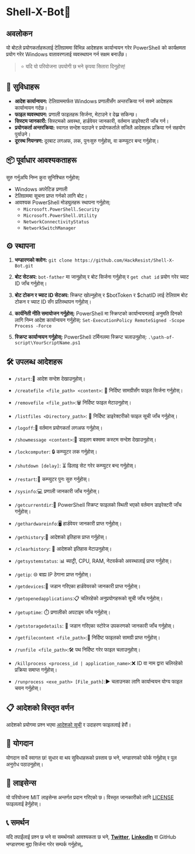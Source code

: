# Shell-X-Bot🤖
## अवलोकन
यो बोटले प्रयोगकर्ताहरूलाई टेलिग्राममा विभिन्न आदेशहरू कार्यान्वयन गरेर PowerShell को कार्यक्षमता प्रयोग गरेर Windows वातावरणलाई व्यवस्थापन गर्न सक्षम बनाउँछ।

>⭐ यदि यो परियोजना उपयोगी छ भने कृपया सितारा दिनुहोस्!

## 🚀 सुविधाहरू
- **आदेश कार्यान्वयन:** टेलिग्राममार्फत Windows प्रणालीसँग अन्तरक्रिया गर्न सक्ने आदेशहरू कार्यान्वयन गर्दछ।
- **फाइल व्यवस्थापन:** प्रणाली फाइलहरू सिर्जना, मेटाउने र देख्न सकिन्छ।
- **सिस्टम जानकारी:** सिस्टमको अवस्था, हार्डवेयर जानकारी, वर्तमान डाइरेक्टरी जाँच गर्न।
- **प्रयोगकर्ता अन्तरक्रिया:** स्वागत सन्देश पठाउने र प्रयोगकर्ताले सजिलै आदेशहरू प्रक्रिया गर्न सहयोग पुर्याउने।
- **दूरस्थ नियन्त्रण:** दूरबाट लगअफ, लक, पुनःसुरु गर्नुहोस्, वा कम्प्युटर बन्द गर्नुहोस्।

## 📦 पूर्वाधार आवश्यकताहरू
सुरु गर्नुअघि निम्न कुरा सुनिश्चित गर्नुहोस्:
- Windows अपरेटिङ प्रणाली
- टेलिग्राममा सूचना प्राप्त गर्नको लागि बोट।
- आवश्यक PowerShell मोड्युलहरू स्थापना गर्नुहोस्:
  - `Microsoft.PowerShell.Security`
  - `Microsoft.PowerShell.Utility`
  - `NetworkConnectivityStatus`
  - `NetworkSwitchManager`

## ⚙️ स्थापना
1. **भण्डारणको क्लोन:**
    `git clone https://github.com/HackResist/Shell-X-Bot.git`

2. **बोट सेटअप:** `bot-father` मा जानुहोस् र बोट सिर्जना गर्नुहोस् र `get chat id` प्रयोग गरेर च्याट ID जाँच गर्नुहोस्।
3. **बोट टोकन र च्याट ID सेटअप:** स्क्रिप्ट खोल्नुहोस् र $botToken र $chatID लाई टेलिग्राम बोट टोकन र च्याट ID सँग प्रतिस्थापन गर्नुहोस्।

4. **कार्यनिती नीति समायोजन गर्नुहोस्:** PowerShell मा स्क्रिप्टको कार्यान्वयनलाई अनुमति दिनको लागि निम्न आदेश कार्यान्वयन गर्नुहोस्:
```Set-ExecutionPolicy RemoteSigned -Scope Process -Force```
5. **स्क्रिप्ट कार्यान्वयन गर्नुहोस्:** PowerShell टर्मिनलमा स्क्रिप्ट चलाउनुहोस्: `.\path-of-script\YourScriptName.ps1`

## 🛠️ उपलब्ध आदेशहरू
- `/start`:👋 आदेश सन्देश देखाउनुहोस्।

- `/createfile <file_path> <content>`: 📝 निर्दिष्ट सामग्रीसँग फाइल सिर्जना गर्नुहोस्।

- `/removefile <file_path>`:🗑️ निर्दिष्ट फाइल मेटाउनुहोस्।

- `/listfiles <Directory_path>`: 📂 निर्दिष्ट डाइरेक्टरीको फाइल सूची जाँच गर्नुहोस्।

- `/logoff`:🔐 वर्तमान प्रयोगकर्ता लगअफ गर्नुहोस्।

- `/showmessage <content>`:💬 डाइलग बक्समा कस्टम सन्देश देखाउनुहोस्।

- `/lockcomputer`: 🔒 कम्प्युटर लक गर्नुहोस्।

- `/shutdown [delay]`: ⏳ ढिलाइ सेट गरेर कम्प्युटर बन्द गर्नुहोस्।

- `/restart`:🔄 कम्प्युटर पुनः सुरु गर्नुहोस्।

- `/sysinfo`:💻 प्रणाली जानकारी जाँच गर्नुहोस्।

- `/getcurrentdir`:📁 PowerShell स्क्रिप्ट फाइलको स्थिती भएको वर्तमान डाइरेक्टरी जाँच गर्नुहोस्।

- `/gethardwareinfo`:🖥️ हार्डवेयर जानकारी प्राप्त गर्नुहोस्।

- `/gethistory`:📝 आदेशको इतिहास प्राप्त गर्नुहोस्।

- `/clearhistory`: 🧹 आदेशको इतिहास मेटाउनुहोस्।

- `/getsystemstatus`: 📊 ब्याट्री, CPU, RAM, नेटवर्कको अवस्थालाई प्राप्त गर्नुहोस्।

- `/getip`: 🌐 बाह्य IP ठेगाना प्राप्त गर्नुहोस्।

- `/getdevices`:🔌 जडान गरिएका हार्डवेयरको जानकारी प्राप्त गर्नुहोस्।

- `/getopenedapplications`:📋 चलिरहेको अनुप्रयोगहरूको सूची जाँच गर्नुहोस्।

- `/getuptime`: ⏱️ प्रणालीको अपटाइम जाँच गर्नुहोस्।

- `/getstoragedetails`: 💾 जडान गरिएका स्टोरेज उपकरणको जानकारी जाँच गर्नुहोस्।

- `/getfilecontent <file_path>`:📄 निर्दिष्ट फाइलको सामग्री प्राप्त गर्नुहोस्।

- `/runfile <file_path>`:🛠️ पथ निर्दिष्ट गरेर फाइल चलाउनुहोस्।

- `/killprocess <process_id | application_name>`:❌ ID वा नाम द्वारा चलिरहेको प्रक्रिया समाप्त गर्नुहोस्।

- `/runprocess <exe_path> [File_path]`:▶️ चलाउनका लागि कार्यान्वयन योग्य फाइल चयन गर्नुहोस्।

## 📋 आदेशको विस्तृत वर्णन
आदेशको प्रयोगमा प्रश्न भएमा [आदेशको सूची](/docs/command/command_np-NP.md) र उदाहरण फाइललाई हेरौं।

## 🤝 योगदान
योगदान सधैं स्वागत छ! सुधार वा थप सुविधाहरूको प्रस्ताव छ भने, भण्डारणको फोर्क गर्नुहोस् र पुल अनुरोध पठाउनुहोस्।

## 📜 लाइसेन्स
यो परियोजना MIT लाइसेन्स अन्तर्गत प्रदान गरिएको छ। विस्तृत जानकारीको लागि [LICENSE](/./LICENSE) फाइललाई हेर्नुहोस्।

## 📞 समर्थन
यदि तपाईंलाई प्रश्न छ भने वा समर्थनको आवश्यकता छ भने, **[Twitter](https://x.com/dev_lokesh_)**, **[LinkedIn](https://www.linkedin.com/in/lokeshchauhanapex/)** वा GitHub भण्डारणमा मुद्दा सिर्जना गरेर सम्पर्क गर्नुहोस्。
